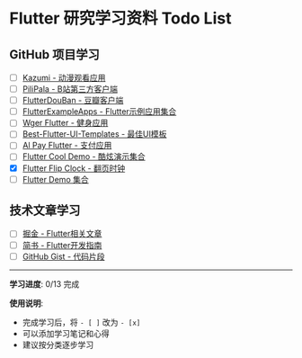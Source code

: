 
# Flutter 研究学习资料 Todo List

## GitHub 项目学习

- [ ] [Kazumi - 动漫观看应用](https://github.com/Predidit/Kazumi)
- [ ] [PiliPala - B站第三方客户端](https://github.com/guozhigq/pilipala)  
- [ ] [FlutterDouBan - 豆瓣客户端](https://github.com/kaina404/FlutterDouBan?tab=readme-ov-file)
- [ ] [FlutterExampleApps - Flutter示例应用集合](https://github.com/iampawan/FlutterExampleApps)
- [ ] [Wger Flutter - 健身应用](https://github.com/wger-project/flutter)
- [ ] [Best-Flutter-UI-Templates - 最佳UI模板](https://github.com/mitesh77/Best-Flutter-UI-Templates)
- [ ] [Al Pay Flutter - 支付应用](https://github.com/baoxiaowang/al_pay_flutter)
- [ ] [Flutter Cool Demo - 酷炫演示集合](https://github.com/quanNullable/flutter-cool-demo/tree/master/lib)
- [x] [Flutter Flip Clock - 翻页时钟](https://github.com/echokk11/flutter_flip_clock)
- [ ] [Flutter Demo 集合](https://github.com/lifelikejuly/Flutter_Demo)

## 技术文章学习

- [ ] [掘金 - Flutter相关文章](https://juejin.cn/post/6844904006687391752)
- [ ] [简书 - Flutter开发指南](https://www.jianshu.com/p/393419c36a74)
- [ ] [GitHub Gist - 代码片段](https://gist.github.com/hnvn/)

---

**学习进度**: 0/13 完成

**使用说明**:
- 完成学习后，将 `- [ ]` 改为 `- [x]` 
- 可以添加学习笔记和心得
- 建议按分类逐步学习